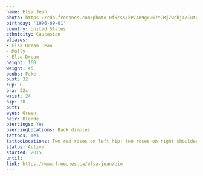 ```yaml
---
name: Elsa Jean
photo: https://cdn.freeones.com/photo-0f5/ss/kP/AR9gxu67YCMjZwchj4/Cute-Elsa-Jean-teasing-and-showing-pink-Pussy_001_teaser.jpg?c=1638734005
birthday: '1996-09-01'
country: United States
ethnicity: Caucasian
aliases:
- Elsa Dream Jean
- Molly
- Elsa Dream
height: 160
weight: 45
boobs: Fake
bust: 32
cup: C
bra: 32c
waist: 24
hip: 28
butt:
eyes: Green
hair: Blonde
piercings: Yes
piercingLocations: Back dimples
tattoos: Yes
tattooLocations: Two red roses on left hip; two roses on right shoulder
status: Active
started: 2015
until:
link: https://www.freeones.ca/elsa-jean/bio
---
```

